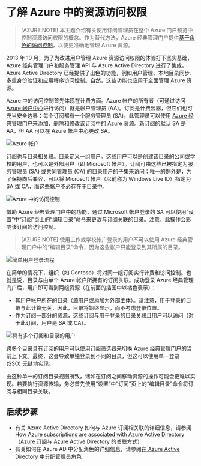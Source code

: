 <properties
    pageTitle="了解 Azure 中的资源访问权限 | Azure"
    description="本主题介绍有关使用订阅管理员在整个 Azure 门户预览中控制资源访问权限的概念。"
    services="active-directory"
    documentationcenter=""
    author="MarkusVi"
    manager="femila" />
<tags
    ms.assetid="174f1706-b959-4230-9a75-bf651227ebf6"
    ms.service="active-directory"
    ms.workload="identity"
    ms.tgt_pltfrm="na"
    ms.devlang="na"
    ms.topic="article"
    ms.date="01/10/2017"
    wacn.date="02/15/2017"
    ms.author="markvi" />  


# 了解 Azure 中的资源访问权限
> [AZURE.NOTE]
本主题介绍有关使用订阅管理员在整个 Azure 门户预览中控制资源访问权限的概念。作为替代方法，Azure 经典管理门户提供[基于角色的访问控制](/documentation/articles/role-based-access-control-configure/)，以便更准确地管理 Azure 资源。
> 
> 

2013 年 10 月，为了为改进用户管理 Azure 资源访问权限的体验打下坚实基础，Azure 经典管理门户和服务管理 API 与 Azure Active Directory 进行了集成。Azure Active Directory 已经提供了出色的功能，例如用户管理、本地目录同步、多重身份验证和应用程序访问控制。自然，这些功能也应用于全面管理 Azure 资源。

Azure 中的访问控制首先体现在计费方面。Azure 帐户的所有者（可通过访问 [Azure 帐户中心](https://account.windowsazure.cn/subscriptions)进行访问）就是帐户管理员 (AA)。订阅是计费容器，但它们也可充当安全边界：每个订阅都有一个服务管理员 (SA)，此管理员可以使用 [Azure 经典管理门户](https://manage.windowsazure.cn/)来添加、删除和修改该订阅中的 Azure 资源。新订阅的默认 SA 是 AA，但 AA 可以在 Azure 帐户中心更改 SA。

![Azure 帐户][1]

订阅也与目录相关联。目录定义一组用户。这些用户可以是创建该目录的公司或学校的用户，也可以是外部用户（即 Microsoft 帐户）。订阅可由这些已被指定为服务管理员 (SA) 或共同管理员 (CA) 的目录用户的子集来访问；唯一的例外是，为了保持向后兼容，可以将 Microsoft 帐户（以前称为 Windows Live ID）指定为 SA 或 CA，而这些帐户不必存在于目录中。

![Azure 中的访问控制][2]

借助 Azure 经典管理门户中的功能，通过 Microsoft 帐户登录的 SA 可以使用“设置”中“订阅”页上的“编辑目录”命令来更改与订阅关联的目录。注意，此操作会影响该订阅的访问控制。

> [AZURE.NOTE]
使用工作或学校帐户登录的用户不可以使用 Azure 经典管理门户中的“编辑目录”命令，因为这些帐户只能登录到其所属的目录。
> 
> 

![简单用户登录流程][3]

在简单的情况下，组织（如 Contoso）将对同一组订阅实行计费和访问控制。也就是说，目录与由单个 Azure 帐户所拥有的订阅关联。成功登录 Azure 经典管理门户后，用户即可看到两组资源（在前面的插图中以橘色表示）：

- 其用户帐户所在的目录（源用户或添加为外部主体）。请注意，用于登录的目录与此计算无关，因此，目录将始终显示，而不考虑登录位置。
- 作为订阅一部分的资源，这些订阅与用于登录的目录关联且用户可以访问（对于此订阅，用户是 SA 或 CA）。

![具有多个订阅和目录的用户][4]

跨多个目录具有订阅的用户可以使用订阅筛选器来切换 Azure 经典管理门户的当前上下文。最终，这会导致单独登录到不同的目录，但这可以使用单一登录 (SSO) 无缝地实现。

由这种单一的订阅目录视图所致，诸如在订阅之间移动资源的操作可能会更难以实现。若要执行资源传输，务必首先使用“设置”中“订阅”页上的“编辑目录”命令将订阅与相同目录关联。

## 后续步骤
- 有关 Azure Active Directory 如何与 Azure 订阅相关联的详细信息，请参阅 [How Azure subscriptions are associated with Azure Active Directory](/documentation/articles/active-directory-how-subscriptions-associated-directory/)（Azure 订阅与 Azure Active Directory 的关联方式）
- 有关如何在 Azure AD 中分配角色的详细信息，请参阅[在 Azure Active Directory 中分配管理员角色](/documentation/articles/active-directory-assign-admin-roles/)

<!--Image references-->
[1]: ./media/active-directory-understanding-resource-access/IC707931.png
[2]: ./media/active-directory-understanding-resource-access/IC707932.png
[3]: ./media/active-directory-understanding-resource-access/IC707933.png
[4]: ./media/active-directory-understanding-resource-access/IC707934.png

<!---HONumber=Mooncake_0206_2017-->
<!--Update_Description: wording update-->
